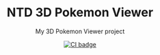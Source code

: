 <h1 align="center">NTD 3D Pokemon Viewer</h1>

<p align="center">My 3D Pokemon Viewer project</p>

<p align="center">
  <a href="https://github.com/daint2git/ntd-3d-pokemon-viewer/actions" alt="All workflows">
    <img src="https://github.com/daint2git/ntd-3d-pokemon-viewer/workflows/CI/badge.svg" alt="CI badge" />
  </a>
</p>
